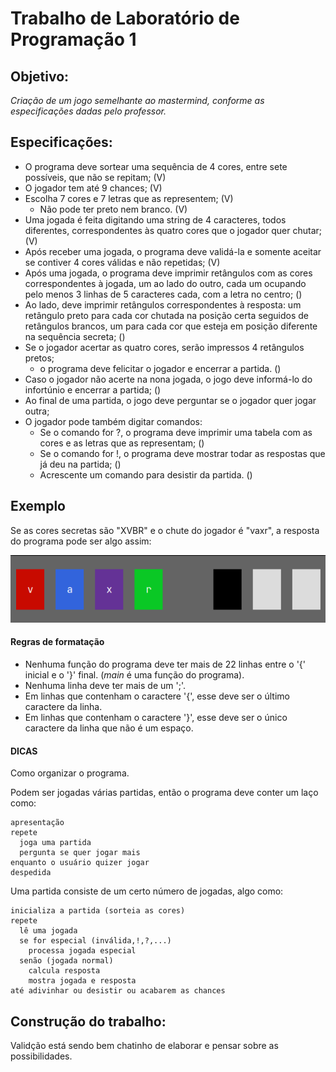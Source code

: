 # Trabalho de Laboratório de Programação 1
## Objetivo:

_Criação de um jogo semelhante ao mastermind, conforme as especificações dadas pelo professor._

## Especificações:
 
* O programa deve sortear uma sequência de 4 cores, entre sete possíveis, que não se repitam; (V)
* O jogador tem até 9 chances; (V)
* Escolha 7 cores e 7 letras que as representem; (V)
    * Não pode ter preto nem branco. (V)
* Uma jogada é feita digitando uma string de 4 caracteres, todos diferentes, correspondentes às quatro cores que o jogador quer chutar; (V)
* Após receber uma jogada, o programa deve validá-la e somente aceitar se contiver 4 cores válidas e não repetidas; (V)
* Após uma jogada, o programa deve imprimir retângulos com as cores correspondentes à jogada, um ao lado do outro, cada um ocupando pelo menos 3 linhas de 5 caracteres cada, com a letra no centro; ()
* Ao lado, deve imprimir retângulos correspondentes à resposta: um retângulo preto para cada cor chutada na posição certa seguidos de retângulos brancos, um para cada cor que esteja em posição diferente na sequência secreta; ()
* Se o jogador acertar as quatro cores, serão impressos 4 retângulos pretos;
    * o programa deve felicitar o jogador e encerrar a partida. ()
* Caso o jogador não acerte na nona jogada, o jogo deve informá-lo do infortúnio e encerrar a partida; ()
* Ao final de uma partida, o jogo deve perguntar se o jogador quer jogar outra;
* O jogador pode também digitar comandos:
    * Se o comando for ?, o programa deve imprimir uma tabela com as cores e as letras que as representam; ()
    * Se o comando for !, o programa deve mostrar todar as respostas que já deu na partida; ()
    * Acrescente um comando para desistir da partida. ()

## Exemplo
Se as cores secretas são "XVBR" e o chute do jogador é "vaxr", a resposta do programa pode ser algo assim:

<div align="center">

![EXEMPLO CORES](cores.png)

</div>

#### Regras de formatação

- Nenhuma função do programa deve ter mais de 22 linhas entre o '{' inicial e o '}' final. (*main* é uma função do programa).
- Nenhuma linha deve ter mais de um ';'.
- Em linhas que contenham o caractere '{', esse deve ser o último caractere da linha.
- Em linhas que contenham o caractere '}', esse deve ser o único caractere da linha que não é um espaço.

#### **DICAS**

Como organizar o programa.

Podem ser jogadas várias partidas, então o programa deve conter um laço como:
```
apresentação
repete
  joga uma partida
  pergunta se quer jogar mais
enquanto o usuário quizer jogar
despedida
```

Uma partida consiste de um certo número de jogadas, algo como:
```
inicializa a partida (sorteia as cores)
repete
  lê uma jogada
  se for especial (inválida,!,?,...)
    processa jogada especial
  senão (jogada normal)
    calcula resposta
    mostra jogada e resposta
até adivinhar ou desistir ou acabarem as chances
```

## Construção do trabalho:
Validção está sendo bem chatinho de elaborar e pensar sobre as possibilidades.